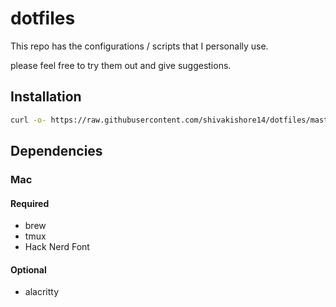 # dotfiles

This repo has the configurations / scripts that I personally use.


please feel free to try them out and give suggestions.

## Installation

```sh
curl -o- https://raw.githubusercontent.com/shivakishore14/dotfiles/master/setup/setup.sh | bash
```

## Dependencies

### Mac

#### Required

* brew
* tmux
* Hack Nerd Font


#### Optional

* alacritty
